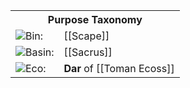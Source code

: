 <!-- wiki-header-section:start -->
<!--# Dar
_Add nicknames or alternative titles here_

<img src="wiki_images/Dar.png"><i></i></img>
-->

<!-- wiki-header-section:end -->

<div class="taxonomy-table">
  <table>
    <tr>
      <th colspan="3">Purpose Taxonomy</th>
    </tr>
    <tr>
      <td class="taxon-label"><img src="../svg/bin.svg" class="taxon-icon">Bin:</td>
      <td class="taxon-content" colspan="2">[[Scape]]</td>
    </tr>
    <tr>
      <td class="taxon-label"><img src="../svg/basin.svg" class="taxon-icon">Basin:</td>
      <td class="taxon-content" colspan="2">[[Sacrus]]</td>
    </tr>
    <tr>
      <td class="taxon-label"><img src="../svg/eco.svg" class="taxon-icon">Eco:</td>
      <td class="taxon-content" colspan="2"><b>Dar</b> of [[Toman Ecoss]]</td>
    </tr>
  </table>
</div>

<!--Write an introductory paragraph about Dar here. Summarize what the subject is and its significance within the world.

## Main Section

Write detailed content about Dar here, organized into appropriate sections.

<div class="feathermark">
 <p class="feathermark-attribution">Corvi's Feathermark</p>   
</div>

## Additional Sections

Continue with more sections as needed.

## Images

<img src="wiki_images/Dar_detail.png"><i>Caption describing a detailed aspect of Dar</i></img>

## Related Wiki Pages

- [[Related Page 1]]
- [[Related Page 2]]
- [[Related Page 3]]
